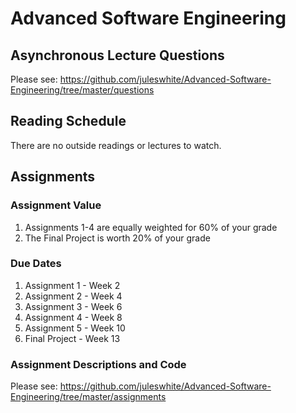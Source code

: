 
# Advanced Software Engineering

## Asynchronous Lecture Questions

Please see: https://github.com/juleswhite/Advanced-Software-Engineering/tree/master/questions

## Reading Schedule

There are no outside readings or lectures to watch.

## Assignments

### Assignment Value

  1. Assignments 1-4 are equally weighted for 60% of your grade
  2. The Final Project is worth 20% of your grade

### Due Dates

  1. Assignment 1 - Week 2
  2. Assignment 2 - Week 4
  3. Assignment 3 - Week 6
  4. Assignment 4 - Week 8
  5. Assignment 5 - Week 10
  5. Final Project - Week 13

### Assignment Descriptions and Code

Please see: https://github.com/juleswhite/Advanced-Software-Engineering/tree/master/assignments

